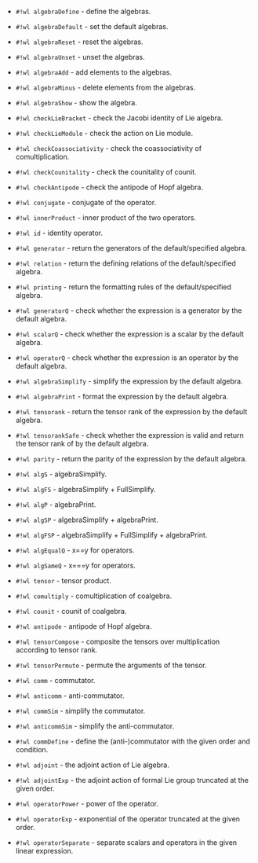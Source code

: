 <!-- Algebra.wl -->

* `#!wl algebraDefine` - define the algebras.

* `#!wl algebraDefault` - set the default algebras.

* `#!wl algebraReset` - reset the algebras.

* `#!wl algebraUnset` - unset the algebras.

* `#!wl algebraAdd` - add elements to the algebras.

* `#!wl algebraMinus` - delete elements from the algebras.

* `#!wl algebraShow` - show the algebra.


<!-- Check.wl -->

* `#!wl checkLieBracket` - check the Jacobi identity of Lie algebra.

* `#!wl checkLieModule` - check the action on Lie module.

* `#!wl checkCoassociativity` - check the coassociativity of comultiplication.

* `#!wl checkCounitality` - check the counitality of counit.

* `#!wl checkAntipode` - check the antipode of Hopf algebra.


<!-- Conjugate.wl -->

* `#!wl conjugate` - conjugate of the operator.

* `#!wl innerProduct` - inner product of the two operators.


<!-- Core.wl -->

* `#!wl id` - identity operator.

* `#!wl generator` - return the generators of the default/specified algebra.

* `#!wl relation` - return the defining relations of the default/specified algebra.

* `#!wl printing` - return the formatting rules of the default/specified algebra.

* `#!wl generatorQ` - check whether the expression is a generator by the default algebra.

* `#!wl scalarQ` - check whether the expression is a scalar by the default algebra.

* `#!wl operatorQ` - check whether the expression is an operator by the default algebra.

* `#!wl algebraSimplify` - simplify the expression by the default algebra.

* `#!wl algebraPrint` - format the expression by the default algebra.

* `#!wl tensorank` - return the tensor rank of the expression by the default algebra.

* `#!wl tensorankSafe` - check whether the expression is valid and return the tensor rank of by the default algebra.

* `#!wl parity` - return the parity of the expression by the default algebra.

* `#!wl algS` - algebraSimplify.

* `#!wl algFS` - algebraSimplify + FullSimplify.

* `#!wl algP` - algebraPrint.

* `#!wl algSP` - algebraSimplify + algebraPrint.

* `#!wl algFSP` - algebraSimplify + FullSimplify + algebraPrint.

* `#!wl algEqualQ` - x==y for operators.

* `#!wl algSameQ` - x===y for operators.


<!-- Tensor.wl -->

* `#!wl tensor` - tensor product.

* `#!wl comultiply` - comultiplication of coalgebra.

* `#!wl counit` - counit of coalgebra.

* `#!wl antipode` - antipode of Hopf algebra.

* `#!wl tensorCompose` - composite the tensors over multiplication according to tensor rank.

* `#!wl tensorPermute` - permute the arguments of the tensor.


<!-- Utility.wl -->

* `#!wl comm` - commutator.

* `#!wl anticomm` - anti-commutator.

* `#!wl commSim` - simplify the commutator.

* `#!wl anticommSim` - simplify the anti-commutator.

* `#!wl commDefine` - define the (anti-)commutator with the given order and condition.

* `#!wl adjoint` - the adjoint action of Lie algebra.

* `#!wl adjointExp` - the adjoint action of formal Lie group truncated at the given order.

* `#!wl operatorPower` - power of the operator.

* `#!wl operatorExp` - exponential of the operator truncated at the given order.

* `#!wl operatorSeparate` - separate scalars and operators in the given linear expression.